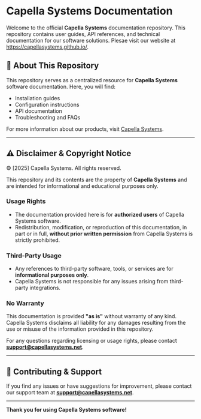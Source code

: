 # Capella Systems Documentation

Welcome to the official **Capella Systems** documentation repository. This repository contains user guides, API references, and technical documentation for our software solutions. Plesae visit our website at https://capellasystems.github.io/.

## 📖 About This Repository
This repository serves as a centralized resource for **Capella Systems** software documentation. Here, you will find:
- Installation guides
- Configuration instructions
- API documentation
- Troubleshooting and FAQs

For more information about our products, visit [Capella Systems](https://www.capellasystems.net).

---

## ⚠️ Disclaimer & Copyright Notice

© [2025] Capella Systems. All rights reserved.

This repository and its contents are the property of **Capella Systems** and are intended for informational and educational purposes only.  

### **Usage Rights**
- The documentation provided here is for **authorized users** of Capella Systems software.
- Redistribution, modification, or reproduction of this documentation, in part or in full, **without prior written permission** from Capella Systems is strictly prohibited.

### **Third-Party Usage**
- Any references to third-party software, tools, or services are for **informational purposes only**.
- Capella Systems is not responsible for any issues arising from third-party integrations.

### **No Warranty**
This documentation is provided **"as is"** without warranty of any kind. Capella Systems disclaims all liability for any damages resulting from the use or misuse of the information provided in this repository.

For any questions regarding licensing or usage rights, please contact **support@capellasystems.net**.

---

## 📩 Contributing & Support
If you find any issues or have suggestions for improvement, please contact our support team at **support@capellasystems.net**.

---

**Thank you for using Capella Systems software!**

